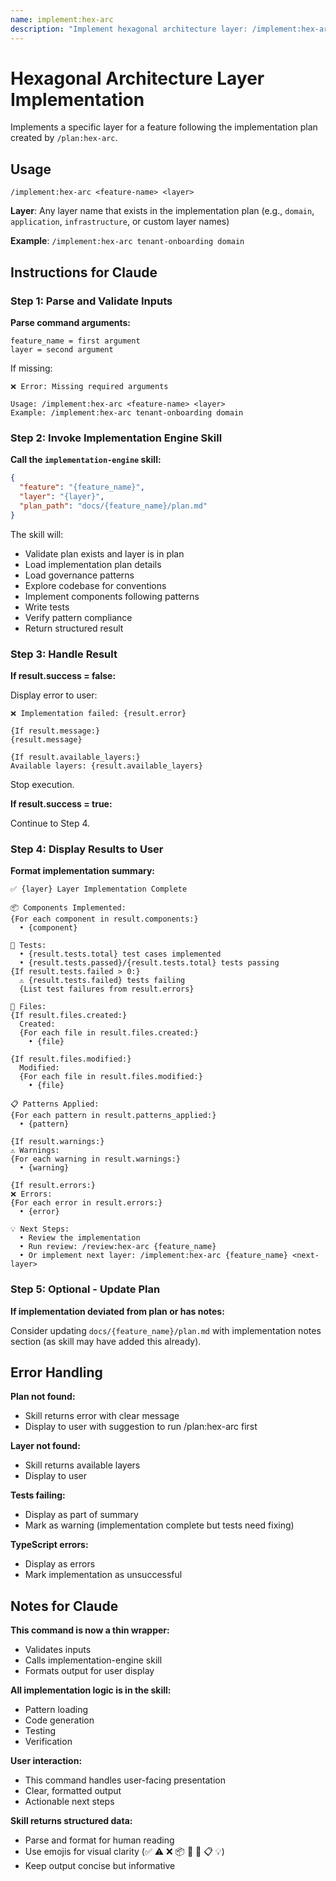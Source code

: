 ```yaml
---
name: implement:hex-arc
description: "Implement hexagonal architecture layer: /implement:hex-arc <feature-name> <layer>"
---
```


# Hexagonal Architecture Layer Implementation

Implements a specific layer for a feature following the implementation plan created by `/plan:hex-arc`.

## Usage

```
/implement:hex-arc <feature-name> <layer>
```

**Layer**: Any layer name that exists in the implementation plan (e.g., `domain`, `application`, `infrastructure`, or custom layer names)

**Example**: `/implement:hex-arc tenant-onboarding domain`

## Instructions for Claude

### Step 1: Parse and Validate Inputs

**Parse command arguments:**
```
feature_name = first argument
layer = second argument
```

If missing:
```
❌ Error: Missing required arguments

Usage: /implement:hex-arc <feature-name> <layer>
Example: /implement:hex-arc tenant-onboarding domain
```

### Step 2: Invoke Implementation Engine Skill

**Call the `implementation-engine` skill:**

```json
{
  "feature": "{feature_name}",
  "layer": "{layer}",
  "plan_path": "docs/{feature_name}/plan.md"
}
```

The skill will:
- Validate plan exists and layer is in plan
- Load implementation plan details
- Load governance patterns
- Explore codebase for conventions
- Implement components following patterns
- Write tests
- Verify pattern compliance
- Return structured result

### Step 3: Handle Result

**If result.success = false:**

Display error to user:
```
❌ Implementation failed: {result.error}

{If result.message:}
{result.message}

{If result.available_layers:}
Available layers: {result.available_layers}
```

Stop execution.

**If result.success = true:**

Continue to Step 4.

### Step 4: Display Results to User

**Format implementation summary:**

```
✅ {layer} Layer Implementation Complete

📦 Components Implemented:
{For each component in result.components:}
  • {component}

🧪 Tests:
  • {result.tests.total} test cases implemented
  • {result.tests.passed}/{result.tests.total} tests passing
{If result.tests.failed > 0:}
  ⚠️ {result.tests.failed} tests failing
  {List test failures from result.errors}

📁 Files:
{If result.files.created:}
  Created:
  {For each file in result.files.created:}
    • {file}

{If result.files.modified:}
  Modified:
  {For each file in result.files.modified:}
    • {file}

📋 Patterns Applied:
{For each pattern in result.patterns_applied:}
  • {pattern}

{If result.warnings:}
⚠️ Warnings:
{For each warning in result.warnings:}
  • {warning}

{If result.errors:}
❌ Errors:
{For each error in result.errors:}
  • {error}

💡 Next Steps:
  • Review the implementation
  • Run review: /review:hex-arc {feature_name}
  • Or implement next layer: /implement:hex-arc {feature_name} <next-layer>
```

### Step 5: Optional - Update Plan

**If implementation deviated from plan or has notes:**

Consider updating `docs/{feature_name}/plan.md` with implementation notes section (as skill may have added this already).

## Error Handling

**Plan not found:**
- Skill returns error with clear message
- Display to user with suggestion to run /plan:hex-arc first

**Layer not found:**
- Skill returns available layers
- Display to user

**Tests failing:**
- Display as part of summary
- Mark as warning (implementation complete but tests need fixing)

**TypeScript errors:**
- Display as errors
- Mark implementation as unsuccessful

## Notes for Claude

**This command is now a thin wrapper:**
- Validates inputs
- Calls implementation-engine skill
- Formats output for user display

**All implementation logic is in the skill:**
- Pattern loading
- Code generation
- Testing
- Verification

**User interaction:**
- This command handles user-facing presentation
- Clear, formatted output
- Actionable next steps

**Skill returns structured data:**
- Parse and format for human reading
- Use emojis for visual clarity (✅ ⚠️ ❌ 📦 🧪 📁 📋 💡)
- Keep output concise but informative
